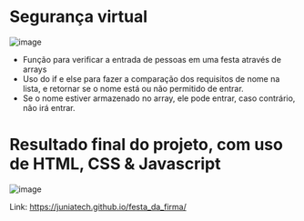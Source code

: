 # Segurança virtual
![image](https://user-images.githubusercontent.com/95503135/188464359-e43a4b8f-a2fe-4c0a-8a4d-84d284b6ad71.png)

* Função para verificar a entrada de pessoas em uma festa através de arrays 
* Uso do if e else para fazer a comparação dos requisitos de nome na lista, e retornar se o nome está ou não permitido de entrar.
* Se o nome estiver armazenado no array, ele pode entrar, caso contrário, não irá entrar.

# Resultado final do projeto, com uso de HTML, CSS & Javascript
![image](https://user-images.githubusercontent.com/95503135/188466212-604feef4-65a7-4f84-a428-3cd68693b663.png)

Link: https://juniatech.github.io/festa_da_firma/
